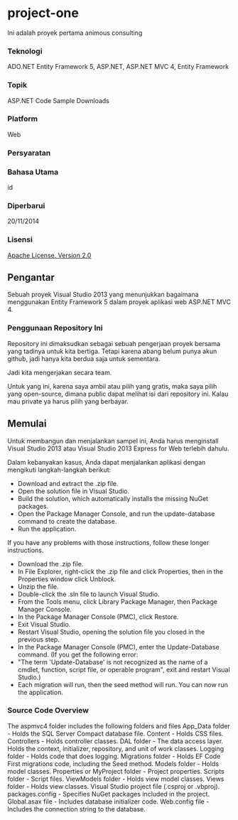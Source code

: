 project-one
===========

Ini adalah proyek pertama animous consulting

### Teknologi
ADO.NET Entity Framework 5, ASP.NET, ASP.NET MVC 4, Entity Framework

### Topik
ASP.NET Code Sample Downloads

### Platform
Web

### Persyaratan

### Bahasa Utama
id

### Diperbarui
20/11/2014

### Lisensi
[Apache License, Version 2.0](file:///Users/astondihor/Downloads/ASP1/license.rtf)

## Pengantar
Sebuah proyek Visual Studio 2013 yang menunjukkan bagaimana menggunakan Entity Framework 5 dalam proyek aplikasi web ASP.NET MVC 4.

### Penggunaan Repository Ini

Repository ini dimaksudkan sebagai sebuah pengerjaan proyek bersama yang tadinya untuk kita bertiga. Tetapi karena abang belum punya akun github, jadi hanya kita berdua saja untuk sementara.

Jadi kita mengerjakan secara team.

Untuk yang ini, karena saya ambil atau pilih yang gratis, maka saya pilih yang open-source, dimana public dapat melihat isi dari repository ini. Kalau mau private ya harus pilih yang berbayar.

## Memulai
Untuk membangun dan menjalankan sampel ini, Anda harus menginstall Visual Studio 2013 atau Visual Studio 2013 Express for Web terlebih dahulu.

Dalam kebanyakan kasus, Anda dapat menjalankan aplikasi dengan mengikuti langkah-langkah berikut:

- Download and extract the .zip file.
- Open the solution file in Visual Studio.
- Build the solution, which automatically installs the missing NuGet packages.
- Open the Package Manager Console, and run the update-database command to create the database.
- Run the application.

If you have any problems with those instructions, follow these longer instructions.
- Download the .zip file.
- In File Explorer, right-click the .zip file and click Properties, then in the Properties window click Unblock.
- Unzip the file.
- Double-click the .sln file to launch Visual Studio.
- From the Tools menu, click Library Package Manager, then Package Manager Console.
- In the Package Manager Console (PMC), click Restore.
- Exit Visual Studio.
- Restart Visual Studio, opening the solution file you closed in the previous step.
- In the Package Manager Console (PMC), enter the Update-Database command. (If you get the following error:
- "The term 'Update-Database' is not recognized as the name of a cmdlet, function, script file, or operable program", exit and restart Visual Studio.)
- Each migration will run, then the seed method will run. You can now run the application.

### Source Code Overview
The aspmvc4 folder includes the following folders and files
App_Data folder - Holds the SQL Server Compact database file.
Content - Holds CSS files.
Controllers - Holds controller classes.
DAL folder - The data access layer.  Holds the context, initializer, repository, and unit of work classes.
Logging folder - Holds code that does logging.
Migrations folder - Holds EF Code First migrations code, including the Seed method.
Models folder - Holds model classes.
Properties or MyProject folder - Project properties.
Scripts folder - Script files.
ViewModels folder - Holds view model classes. 
Views folder - Holds view classes.
Visual Studio project file (.csproj or .vbproj).
packages.config - Specifies NuGet packages included in the project.
Global.asax file - Includes database initializer code.
Web.config file - Includes the connection string to the database.
